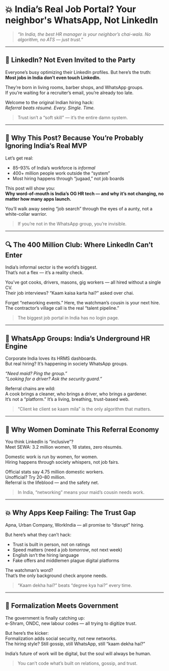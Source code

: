 # 💥 India’s Real Job Portal? Your neighbor's WhatsApp, Not LinkedIn

> *“In India, the best HR manager is your neighbor’s chai-wala. No algorithm, no ATS — just trust.”*

---

## 👀 LinkedIn? Not Even Invited to the Party

Everyone’s busy optimizing their LinkedIn profiles. But here’s the truth:  
**Most jobs in India don’t even touch LinkedIn.**

They’re born in living rooms, barber shops, and WhatsApp groups.  
If you’re waiting for a recruiter’s email, you’re already too late.

Welcome to the original Indian hiring hack:  
*Referral beats résumé. Every. Single. Time.*

> Trust isn’t a “soft skill” — it’s the entire damn system.

---

## 🎯 Why This Post? Because You’re Probably Ignoring India’s Real MVP

Let’s get real:  
- 85–93% of India’s workforce is *informal*  
- 400+ million people work outside the “system”  
- Most hiring happens through “jugaad,” not job boards

This post will show you:  
**Why word-of-mouth is India’s OG HR tech — and why it’s not changing, no matter how many apps launch.**

You’ll walk away seeing “job search” through the eyes of a aunty, not a white-collar warrior.

> If you’re not in the WhatsApp group, you’re invisible.

---

## 🔍 The 400 Million Club: Where LinkedIn Can’t Enter

India’s informal sector is the world’s biggest.  
That’s not a flex — it’s a reality check.

You’ve got cooks, drivers, masons, gig workers — all hired without a single CV.  
Their job interviews? “Kaam kaisa karta hai?” asked over chai.

Forget “networking events.” Here, the watchman’s cousin is your next hire.  
The contractor’s village call is the real “talent pipeline.”

> The biggest job portal in India has no login page.

---

## 🧃 WhatsApp Groups: India’s Underground HR Engine

Corporate India loves its HRMS dashboards.  
But real hiring? It’s happening in society WhatsApp groups.

*“Need maid? Ping the group.”*  
*“Looking for a driver? Ask the security guard.”*

Referral chains are wild:  
A cook brings a cleaner, who brings a driver, who brings a gardener.  
It’s not a “platform.” It’s a living, breathing, trust-based web.

> “Client ke client se kaam mila” is the only algorithm that matters.

---

## 🧠 Why Women Dominate This Referral Economy

You think LinkedIn is “inclusive”?  
Meet SEWA: 3.2 million women, 18 states, zero résumés.

Domestic work is run by women, for women.  
Hiring happens through society whispers, not job fairs.

Official stats say 4.75 million domestic workers.  
Unofficial? Try 20–80 million.  
Referral is the lifeblood — and the safety net.

> In India, “networking” means your maid’s cousin needs work.

---

## 💥 Why Apps Keep Failing: The Trust Gap

Apna, Urban Company, WorkIndia — all promise to “disrupt” hiring.

But here’s what they can’t hack:  
- Trust is built in person, not on ratings  
- Speed matters (need a job *tomorrow*, not next week)  
- English isn’t the hiring language  
- Fake offers and middlemen plague digital platforms

The watchman’s word?  
That’s the only background check anyone needs.

> “Kaam dekha hai?” beats “degree kya hai?” every time.

---

## 🍔 Formalization Meets Government

The government is finally catching up:  
e-Shram, ONDC, new labour codes — all trying to digitize trust.

But here’s the kicker:  
Formalization adds social security, not new networks.  
The hiring style? Still gossip, still WhatsApp, still “kaam dekha hai?”

India’s future of work will be digital, but the soul will always be human.

> You can’t code what’s built on relations, gossip, and trust.

